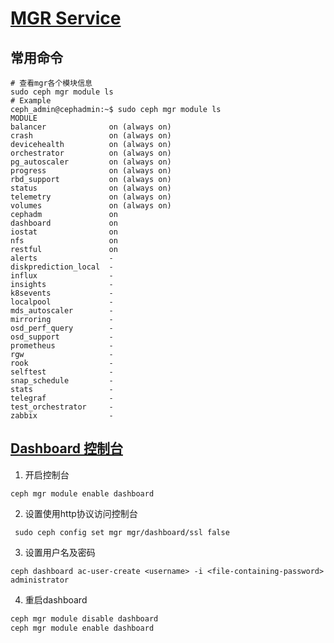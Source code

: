 # [MGR Service](https://docs.ceph.com/en/latest/cephadm/services/mgr/)

## 常用命令

```
# 查看mgr各个模块信息
sudo ceph mgr module ls
# Example
ceph_admin@cephadmin:~$ sudo ceph mgr module ls
MODULE
balancer              on (always on)
crash                 on (always on)
devicehealth          on (always on)
orchestrator          on (always on)
pg_autoscaler         on (always on)
progress              on (always on)
rbd_support           on (always on)
status                on (always on)
telemetry             on (always on)
volumes               on (always on)
cephadm               on
dashboard             on
iostat                on
nfs                   on
restful               on
alerts                -
diskprediction_local  -
influx                -
insights              -
k8sevents             -
localpool             -
mds_autoscaler        -
mirroring             -
osd_perf_query        -
osd_support           -
prometheus            -
rgw                   -
rook                  -
selftest              -
snap_schedule         -
stats                 -
telegraf              -
test_orchestrator     -
zabbix                -
```



## [Dashboard 控制台](https://docs.ceph.com/en/latest/mgr/dashboard/)

1. 开启控制台

`ceph mgr module enable dashboard`

2. 设置使用http协议访问控制台

` sudo ceph config set mgr mgr/dashboard/ssl false`

3. 设置用户名及密码

`ceph dashboard ac-user-create <username> -i <file-containing-password> administrator`

4. 重启dashboard

```bash
ceph mgr module disable dashboard
ceph mgr module enable dashboard
```